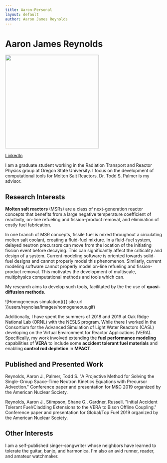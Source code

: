 ```yaml
---
title: Aaron-Personal
layout: default
author: Aaron James Reynolds
---
```

Aaron James Reynolds
==============

<img src="{{ site.url }}users/reynolaa/images/gitpic.jpg" height="300">

[LinkedIn](https://www.linkedin.com/in/aaron-james-reynolds-23b0b9a1/)

I am a graduate student working in the Radiation Transport and Reactor Physics group at Oregon State University.
I focus on the development of computational tools for Molten Salt Reactors. Dr. Todd S. Palmer is my advisor.

## Research Interests

__Molten salt reactors__ (MSRs) are a class of next-generation reactor concepts that benefits from a large negative
temperature coefficient of reactivity, on-line refueling and fission-product removal, and elimination of costly fuel fabrication.

In one branch of MSR concepts, fissile fuel is mixed throughout a circulating molten salt coolant,
creating a fluid-fuel mixture. 
In a fluid-fuel system, delayed neutron precursors can move from the location
of the initiating fission event before decaying. 
This can significantly affect the criticality and design of a system. 
Current modeling software is oriented towards solid-fuel designs and cannot properly model this phenomenon. 
Similarly, current modeling software cannot properly model on-line refueling and fission-product removal. 
This motivates the development of multiscale, multiphysics computational methods and tools which can.

My research aims to develop such tools, facilitated by the the use of __quasi-diffusion methods__. 

![Homogeneous simulation]({{ site.url }}users/reynolaa/images/homogeneous.gif)

Additionally, I have spent the summers of 2018 and 2019 at Oak Ridge National Lab (ORNL) with the NESLS program. 
While there I worked in the Consortium for the Advanced Simulation of Light Water Reactors (CASL) developing on the Virtual Environment for Reactor Applications (VERA). 
Specifically, my work involved extending the __fuel performance modeling__ capabilities of __VERA__ to include some __accident tolerant fuel materials__ and enabling __control rod depletion__ in __MPACT__.  

## Published and Presented Work

Reynolds, Aaron J., Palmer, Todd S. 
"A Projective Method for Solving the Single-Group Space-Time Neutron Kinetics Equations with Precursor Advection." 
Conference paper and presentation for M&C 2019 organized by the American Nuclear Society.

Reynolds, Aaron J., Stimpson, Shane G., Gardner, Russell. 
"Initial Accident Tolerant Fuel/Cladding Extensions to the VERA to Bison Offline Coupling." 
Conference paper and presentation for Global/Top Fuel 2019 organized by the American Nuclear Society.

## Other Interests

I am a self-published singer-songwriter whose neighbors have learned to tolerate the guitar, banjo, and harmonica.
I'm also an avid runner, reader, and amateur watchmaker.
